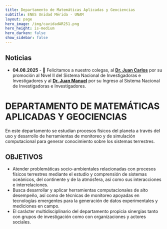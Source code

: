 ```yaml
---
title: Departamento de Matemáticas Aplicadas y Geociencias
subtitle: ENES Unidad Mérida - UNAM
layout: page
hero_image: /img/cavidadAR251.png
hero_height: is-medium
hero_darken: false
show_sidebar: false
---
```


<div class="content">
    <h2 class="has-text-primary">
        Noticias
    </h2>
    <ul>
        <li><strong>04.08.2025</strong> - 🎉 Felicitamos a nuestro colegas, al <a href="{{ site.baseurl }}/planta-academica/drcajas"><strong>Dr. Juan Carlos</strong></a> por su promoción al Nivel II del Sistema Nacional de Investigadoras e Investigadores y al <a href="{{ site.baseurl }}/planta-academica/drrivero"><strong>Dr. Juan Manuel</strong></a> por su Ingreso al Sistema Nacional de Investigadoras e Investigadores.</li>
    </ul>
    <h1 class="has-text-primary">
        DEPARTAMENTO DE MATEMÁTICAS APLICADAS Y GEOCIENCIAS
    </h1>
    <p clas="has-text-justified">
        En este departamento se estudian procesos físicos del planeta a través del uso y desarrollo de herramientas de monitoreo y de simulación computacional para generar conocimiento sobre los sistemas terrestres.
    </p>
    <h2 class="has-text-primary">
        OBJETIVOS
    </h2>
    <ul class="has-text-justified">
        <li> Atender problemáticas socio-ambientales relacionadas con procesos físicos terrestres mediante el estudio y comprensión de sistemas oceánicos, del continente y de la atmósfera, así como sus interacciones e interrelaciones.</li>
        <li> Busca desarrollar y aplicar herramientas computacionales de alto desempeño, así como de técnicas de monitoreo apoyadas en tecnologías emergentes para la generación de datos experimentales y mediciones en campo.</li>
        <li> El carácter multidisciplinario del departamento propicia sinergias tanto con grupos de investigación como con organizaciones y actores sociales.</li>
    </ul>
</div>
